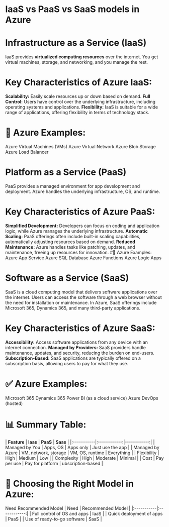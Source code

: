 # IaaS vs PaaS vs SaaS models in Azure

# Infrastructure as a Service (IaaS)
IaaS provides **virtualized computing resources** over the internet. You get virtual machines, storage, and networking, and you manage the rest.

# Key Characteristics of Azure IaaS:

**Scalability:** Easily scale resources up or down based on demand.
**Full Control:** Users have control over the underlying infrastructure, including operating systems and applications.
**Flexibility:** IaaS is suitable for a wide range of applications, offering flexibility in terms of technology stack.

# 📌 Azure Examples:
Azure Virtual Machines (VMs)
Azure Virtual Network
Azure Blob Storage
Azure Load Balancer

# Platform as a Service (PaaS)
PaaS provides a managed environment for app development and deployment. Azure handles the underlying infrastructure, OS, and runtime.

# Key Characteristics of Azure PaaS:
**Simplified Development:** Developers can focus on coding and application logic, while Azure manages the underlying infrastructure.
**Automatic Scaling:** PaaS offerings often include built-in scaling capabilities, automatically adjusting resources based on demand.
**Reduced Maintenance:** Azure handles tasks like patching, updates, and maintenance, freeing up resources for innovation.
#📌 Azure Examples:
Azure App Service
Azure SQL Database
Azure Functions
Azure Logic Apps

# Software as a Service (SaaS)
SaaS is a cloud computing model that delivers software applications over the internet. Users can access the software through a web browser without the need for installation or maintenance. In Azure, SaaS offerings include Microsoft 365, Dynamics 365, and many third-party applications.

# Key Characteristics of Azure SaaS:
**Accessibility:** Access software applications from any device with an internet connection.
**Managed by Providers:** SaaS providers handle maintenance, updates, and security, reducing the burden on end-users.
**Subscription-Based:** SaaS applications are typically offered on a subscription basis, allowing users to pay for what they use.

# ✅ Azure Examples:
Microsoft 365
Dynamics 365
Power BI (as a cloud service)
Azure DevOps (hosted)

# 📊 Summary Table:
| **Feature** | **Iaas** | **PaaS** | **Saas** |
|:-----------|:------------:|------------:|
| Managed by You      | Apps, OS       | 	Apps only       | Just use the app       |
| Managed by Azure        | VM, network, storage            | VM, OS, runtime           | Everything       |
| Flexibility          |   High         | Medium           | Low       |
| Complexity          | High            | Moderate           | Minimal       |
| Cost         | Pay per use            | Pay for platform          | ubscription-based       |

# 🎯 Choosing the Right Model in Azure:
Need	Recommended Model
| Need | Recommended Model | 
|:-----------|:------------:|
| Full control of OS and apps       | IaaS       |
| Quick deployment of apps         | PaaS            |
| Use of ready-to-go software        | SaaS            |
	
	
	
